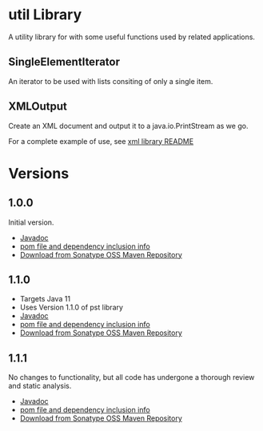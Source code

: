 # util Library
A utility library for with some useful functions used by related applications.

## SingleElementIterator
An iterator to be used with lists consiting of only a single item.

## XMLOutput
Create an XML document and output it to a java.io.PrintStream as we go.

For a complete example of use, see [xml library README](../xml/README.md)

# Versions
## 1.0.0
Initial version.
* [Javadoc](https://javadoc.io/doc/io.github.jmcleodfoss/util/1.0.0/index.html)
* [pom file and dependency inclusion info](https://search.maven.org/artifact/io.github.jmcleodfoss/util/1.0.0/pom)
* [Download from Sonatype OSS Maven Repository](https://repo1.maven.org/maven2/io/github/jmcleodfoss/util/1.0.0/)

## 1.1.0
* Targets Java 11
* Uses Version 1.1.0 of pst library
* [Javadoc](https://javadoc.io/doc/io.github.jmcleodfoss/util/1.1.0/index.html)
* [pom file and dependency inclusion info](https://search.maven.org/artifact/io.github.jmcleodfoss/util/1.1.0/pom)
* [Download from Sonatype OSS Maven Repository](https://repo1.maven.org/maven2/io/github/jmcleodfoss/util/1.1.0/)

## 1.1.1
No changes to functionality, but all code has undergone a thorough review and static analysis.
* [Javadoc](https://javadoc.io/doc/io.github.jmcleodfoss/util/1.1.1/index.html)
* [pom file and dependency inclusion info](https://search.maven.org/artifact/io.github.jmcleodfoss/util/1.1.1/pom)
* [Download from Sonatype OSS Maven Repository](https://repo1.maven.org/maven2/io/github/jmcleodfoss/util/1.1.1/)
